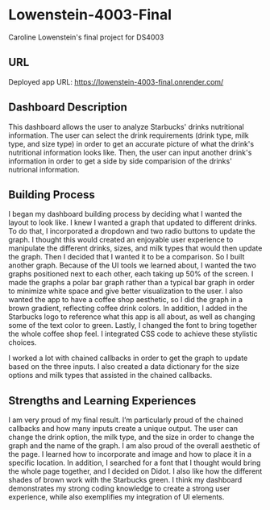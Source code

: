 # Lowenstein-4003-Final
Caroline Lowenstein's final project for DS4003

## URL
Deployed app URL: https://lowenstein-4003-final.onrender.com/

## Dashboard Description
This dashboard allows the user to analyze Starbucks' drinks nutritional information. The user can select the drink requirements (drink type, milk type, and size type) in order to get an accurate picture of what the drink's nutritional information looks like.  Then, the user can input another drink's information in order to get a side by side comparision of the drinks' nutrional information.

## Building Process
I began my dashboard building process by deciding what I wanted the layout to look like.  I knew I wanted a graph that updated to different drinks.  To do that, I incorporated a dropdown and two radio buttons to update the graph.  I thought this would created an enjoyable user experience to manipulate the different drinks, sizes, and milk types that would then update the graph.  Then I decided that I wanted it to be a comparison.  So I built another graph.  Because of the UI tools we learned about, I wanted the two graphs positioned next to each other, each taking up 50% of the screen.  I made the graphs a polar bar graph rather than a typical bar graph in order to minimize white space and give better visualization to the user. I also wanted the app to have a coffee shop aesthetic, so I did the graph in a brown gradient, reflecting coffee drink colors.  In addition, I added in the Starbucks logo to reference what this app is all about, as well as changing some of the text color to green. Lastly, I changed the font to bring together the whole coffee shop feel. I integrated CSS code to achieve these stylistic choices.

I worked a lot with chained callbacks in order to get the graph to update based on the three inputs.  I also created a data dictionary for the size options and milk types that assisted in the chained callbacks.  



## Strengths and Learning Experiences
I am very proud of my final result.  I’m particularly proud of the chained callbacks and how many inputs create a unique output.  The user can change the drink option, the milk type, and the size in order to change the graph and the name of the graph.  I am also proud of the overall aesthetic of the page.  I learned how to incorporate and image and how to place it in a specific location.  In addition, I searched for a font that I thought would bring the whole page together, and I decided on Didot.  I also like how the different shades of brown work with the Starbucks green.  I think my dashboard demonstrates my strong coding knowledge to create a strong user experience, while also exemplifies my integration of UI elements.
